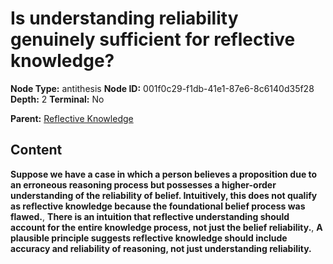 # Is understanding reliability genuinely sufficient for reflective knowledge?

**Node Type:** antithesis
**Node ID:** 001f0c29-f1db-41e1-87e6-8c6140d35f28
**Depth:** 2
**Terminal:** No

**Parent:** [Reflective Knowledge](reflective-knowledge.md)

## Content

**Suppose we have a case in which a person believes a proposition due to an erroneous reasoning process but possesses a higher-order understanding of the reliability of belief. Intuitively, this does not qualify as reflective knowledge because the foundational belief process was flawed.**, **There is an intuition that reflective understanding should account for the entire knowledge process, not just the belief reliability.**, **A plausible principle suggests reflective knowledge should include accuracy and reliability of reasoning, not just understanding reliability.**

